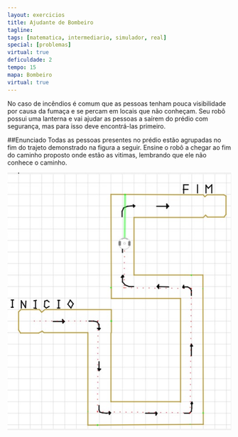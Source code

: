 ```yaml
---
layout: exercicios
title: Ajudante de Bombeiro
tagline:
tags: [matematica, intermediario, simulador, real]
special: [problemas]
virtual: true
deficuldade: 2
tempo: 15
mapa: Bombeiro
virtual: true
---
```


No caso de incêndios é comum que as pessoas tenham pouca visibilidade por causa da fumaça e se percam em locais que não conheçam.
Seu robô possui uma lanterna e vai ajudar as pessoas a saírem do prédio com segurança, mas para isso deve encontrá-las primeiro.

##Enunciado
Todas as pessoas presentes no prédio estão agrupadas no fim do trajeto demonstrado na figura a seguir. 
Ensine o robô a chegar ao fim do caminho proposto onde estão as vitimas, lembrando que ele não conhece o caminho.

<center><img src="/assets/img/exercicios/ajudante_bombeiro.jpg">
</center>
